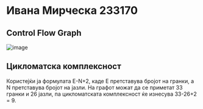 # Ивана Мирческа 233170

## Control Flow Graph
![image](https://github.com/user-attachments/assets/3bf03009-cb34-4bc0-8576-244ca672b7d4)

## Цикломатска комплексност
Користејќи ја формулата E-N+2, каде E претставува бројот на гранки, а N претставува бројот на јазли. На графот можат да се приметат 33 гранки и 26 јазли, па цикломатската комплексност ќе изнесува 33-26+2 = 9.

